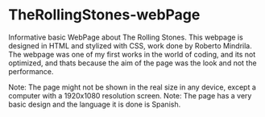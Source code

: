 # TheRollingStones-webPage
Informative basic WebPage about The Rolling Stones.
This webpage is designed in HTML and stylized with CSS, work done by Roberto Mindrila.
The webpage was one of my first works in the world of coding, and its not optimized, and thats because the aim of the page was the look and not the performance.

Note: The page might not be shown in the real size in any device, except a computer with a 1920x1080 resolution screen.
Note: The page has a very basic design and the language it is done is Spanish.
